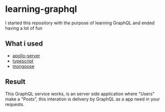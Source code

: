 # learning-graphql
I started this repository with the purpose of learning GraphQL and ended having a lot of fun

## What i used
- [apollo-server](https://www.apollographql.com/)
- [typescript](https://www.typescriptlang.org/)
- [mongoose](https://mongoosejs.com/)

## Result
This GraphQL service works, is an server side application where "Users" make a "Posts", this interation is delivery by GraphQL as a app need in your requests.
